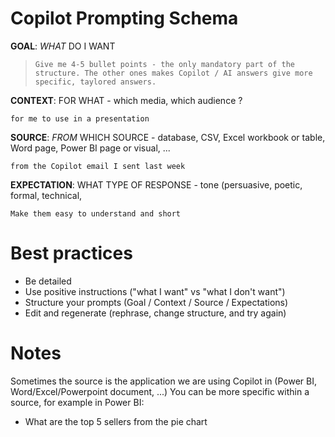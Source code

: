 # Copilot Prompting Schema

**GOAL**: *WHAT* DO I WANT
> ```Give me 4-5 bullet points - the only mandatory part of the structure. The other ones makes Copilot / AI answers give more specific, taylored answers.```

**CONTEXT**: FOR WHAT - which media, which audience ?
```
for me to use in a presentation
```
**SOURCE**: *FROM* WHICH SOURCE - database, CSV, Excel workbook or table, Word page, Power BI page or visual, ...
```
from the Copilot email I sent last week
```
**EXPECTATION**: WHAT TYPE OF RESPONSE - tone (persuasive, poetic, formal, technical, 
```
Make them easy to understand and short
```

# Best practices

- Be detailed
- Use positive instructions ("what I want" vs "what I don't want")
- Structure your prompts (Goal / Context / Source / Expectations)
- Edit and regenerate (rephrase, change structure, and try again)

# Notes

Sometimes the source is the application we are using Copilot in (Power BI, Word/Excel/Powerpoint document, ...)
You can be more specific within a source, for example in Power BI:
- What are the top 5 sellers from the pie chart
